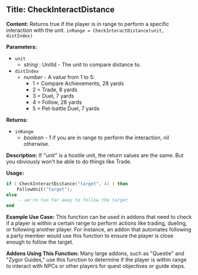## Title: CheckInteractDistance

**Content:**
Returns true if the player is in range to perform a specific interaction with the unit.
`inRange = CheckInteractDistance(unit, distIndex)`

**Parameters:**
- `unit`
  - *string* : UnitId - The unit to compare distance to.
- `distIndex`
  - *number* - A value from 1 to 5:
    - 1 = Compare Achievements, 28 yards
    - 2 = Trade, 8 yards
    - 3 = Duel, 7 yards
    - 4 = Follow, 28 yards
    - 5 = Pet-battle Duel, 7 yards

**Returns:**
- `inRange`
  - *boolean* - 1 if you are in range to perform the interaction, nil otherwise.

**Description:**
If "unit" is a hostile unit, the return values are the same. But you obviously won't be able to do things like Trade.

**Usage:**
```lua
if ( CheckInteractDistance("target", 4) ) then
    FollowUnit("target");
else
    -- we're too far away to follow the target
end
```

**Example Use Case:**
This function can be used in addons that need to check if a player is within a certain range to perform actions like trading, dueling, or following another player. For instance, an addon that automates following a party member would use this function to ensure the player is close enough to follow the target.

**Addons Using This Function:**
Many large addons, such as "Questie" and "Zygor Guides," use this function to determine if the player is within range to interact with NPCs or other players for quest objectives or guide steps.